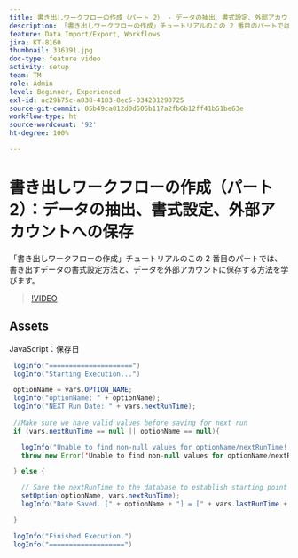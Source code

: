 ```yaml
---
title: 書き出しワークフローの作成（パート 2） - データの抽出、書式設定、外部アカウントへの保存
description: 「書き出しワークフローの作成」チュートリアルのこの 2 番目のパートでは、書き出すデータの書式設定方法と、データを外部アカウントに保存する方法を学びます。
feature: Data Import/Export, Workflows
jira: KT-8160
thumbnail: 336391.jpg
doc-type: feature video
activity: setup
team: TM
role: Admin
level: Beginner, Experienced
exl-id: ac29b75c-a838-4183-8ec5-034281290725
source-git-commit: 05b49ca012d0d505b117a2fb6b12ff41b51be63e
workflow-type: ht
source-wordcount: '92'
ht-degree: 100%

---
```


# 書き出しワークフローの作成（パート 2）：データの抽出、書式設定、外部アカウントへの保存

「書き出しワークフローの作成」チュートリアルのこの 2 番目のパートでは、書き出すデータの書式設定方法と、データを外部アカウントに保存する方法を学びます。

>[!VIDEO](https://video.tv.adobe.com/v/336391?quality=12&learn=on)

## Assets

JavaScript：保存日

```java
 logInfo("=====================")
 logInfo("Starting Execution...")

 optionName = vars.OPTION_NAME;
 logInfo("optionName: " + optionName);
 logInfo("NEXT Run Date: " + vars.nextRunTime);
 
 //Make sure we have valid values before saving for next run
 if (vars.nextRunTime == null || optionName == null){

   logInfo("Unable to find non-null values for optionName/nextRunTime! Throwing Error.")
   throw new Error('Unable to find non-null values for optionName/nextRunTime!  Ending Execution.');

 } else {

   // Save the nextRunTime to the database to establish starting point for next run.
   setOption(optionName, vars.nextRunTime);
   logInfo("Date Saved. [" + optionName + "] = [" + vars.lastRunTime + "]")

 }

 logInfo("Finished Execution.") 
 logInfo("===================")
```
